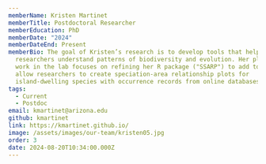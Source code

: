```yaml
---
memberName: Kristen Martinet
memberTitle: Postdoctoral Researcher
memberEducation: PhD
memberDate: "2024"
memberDateEnd: Present
memberBio: The goal of Kristen’s research is to develop tools that help
  researchers understand patterns of biodiversity and evolution. Her planned
  work in the lab focuses on refining her R package ("SSARP") to add tools that
  allow researchers to create speciation-area relationship plots for
  island-dwelling species with occurrence records from online databases.
tags:
  - Current
  - Postdoc
email: kmartinet@arizona.edu
github: kmartinet
link: https://kmartinet.github.io/
image: /assets/images/our-team/kristen05.jpg
order: 3
date: 2024-08-20T10:34:00.000Z
---
```

